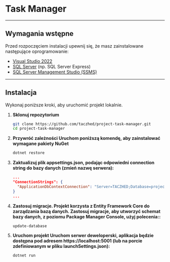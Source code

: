 ﻿# Task Manager

---

## Wymagania wstępne
Przed rozpoczęciem instalacji upewnij się, że masz zainstalowane następujące oprogramowanie:
- [Visual Studio 2022](https://visualstudio.microsoft.com/downloads/)
- [SQL Server](https://www.microsoft.com/en-us/sql-server/sql-server-downloads) (np. SQL Server Express)
- [SQL Server Management Studio (SSMS)](https://learn.microsoft.com/en-us/sql/ssms/download-sql-server-management-studio-ssms)

---

## Instalacja

Wykonaj poniższe kroki, aby uruchomić projekt lokalnie.

1. **Sklonuj repozytorium**
   ```bash
   git clone https://github.com/taczhed/project-task-manager.git
   cd project-task-manager

2. **Przywróć zależności Uruchom poniższą komendę, aby zainstalować wymagane pakiety NuGet**
   ```bash
   dotnet restore

3. **Zaktualizuj plik appsettings.json, podając odpowiedni connection string do bazy danych (zmień nazwę serwera):**
   ```json
   ...
   "ConnectionStrings": {
     "ApplicationDbContextConnection": "Server=TACZHED;Database=project-task-manager;Trusted_Connection=True;MultipleActiveResultSets=true;TrustServerCertificate=True;"
   }
   ...

4. **Zastosuj migracje. Projekt korzysta z Entity Framework Core do zarządzania bazą danych. Zastosuj migracje, aby utworzyć schemat bazy danych, z poziomu Package Manager Console, użyj polecenia::**
   ```bash
   update-database

5. **Uruchom projekt Uruchom serwer deweloperski, aplikacja będzie dostępna pod adresem https://localhost:5001 (lub na porcie zdefiniowanym w pliku launchSettings.json):**
   ```bash
   dotnet run
